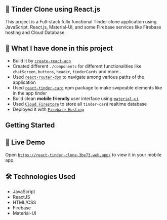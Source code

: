 ## 💬 Tinder Clone using React.js

This project is a Full-stack fully functional Tinder clone application using JavaScript, React.js, Material-UI, and some Firebase services like Firebase hosting and Cloud Database.

## 📝 What I have done in this project

- Build it by [`create-react-app`](https://github.com/facebook/create-react-app)
- Created different `./components` for different functionalities like `chatScreen`, `buttons`, `header`, `tinderCards` and more..
- Used [`react-router-dom`](https://www.npmjs.com/package/react-router-dom) to navigate among various paths of the application
- Used [`react-tinder-card`](https://www.npmjs.com/package/react-tinder-card) npm package to make swipeable elements like in the app tinder
- Build clean **mobile friendly** user interface using [`material-ui`](https://material-ui.com/)
- Used [`Cloud Firestore`](https://firebase.google.com/docs/firestore) to store all `tinder-card` realtime database
- Deployed it with [`Firebase Hosting`](https://firebase.google.com/docs/hosting)

##  Getting Started



## 🚀 Live Demo

Open [`https://react-tinder-clone-3be73.web.app/`](https://react-tinder-clone-3be73.web.app/) to view it in your mobile app.

## 🛠 Technologies Used

- JavaScript
- ReactJS
- HTML/CSS
- Firebase
- Material-UI

